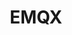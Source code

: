 ---
draft: false
title: EMQX
content:
  id: emqx
  name: EMQX
  website: https://www.emqx.io/
  short_description: MQTT broker for IoT, IIoT, and connected vehicles. it supports multiple open standard protocols like MQTT, HTTP, QUIC, and WebSocket.
---